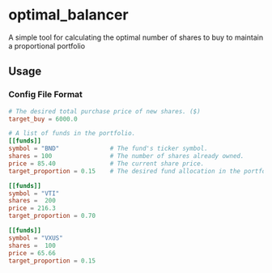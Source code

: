 # optimal_balancer

A simple tool for calculating the optimal number of shares to buy to maintain a proportional portfolio

## Usage

### Config File Format

```toml
# The desired total purchase price of new shares. ($)
target_buy = 6000.0

# A list of funds in the portfolio.
[[funds]]
symbol = "BND"              # The fund's ticker symbol.
shares = 100                # The number of shares already owned.
price = 85.40               # The current share price.
target_proportion = 0.15    # The desired fund allocation in the portfolio.

[[funds]]
symbol = "VTI"
shares =  200
price = 216.3
target_proportion = 0.70

[[funds]]
symbol = "VXUS"
shares =  100
price = 65.66
target_proportion = 0.15
```
